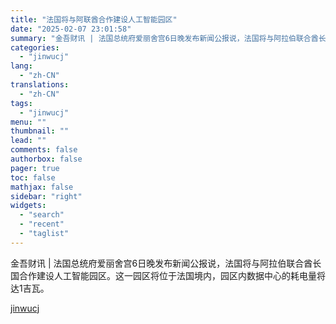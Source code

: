 ```yaml
---
title: "法国将与阿联酋合作建设人工智能园区"
date: "2025-02-07 23:01:58"
summary: "金吾财讯 | 法国总统府爱丽舍宫6日晚发布新闻公报说，法国将与阿拉伯联合酋长国合作建设人工智能园区。这一园区将位于法国境内，园区内数据中心的耗电量将达1吉瓦。"
categories:
  - "jinwucj"
lang:
  - "zh-CN"
translations:
  - "zh-CN"
tags:
  - "jinwucj"
menu: ""
thumbnail: ""
lead: ""
comments: false
authorbox: false
pager: true
toc: false
mathjax: false
sidebar: "right"
widgets:
  - "search"
  - "recent"
  - "taglist"
---
```


金吾财讯 | 法国总统府爱丽舍宫6日晚发布新闻公报说，法国将与阿拉伯联合酋长国合作建设人工智能园区。这一园区将位于法国境内，园区内数据中心的耗电量将达1吉瓦。

[jinwucj](https://sky.szfiu.com/info/hk/details/265680694)

